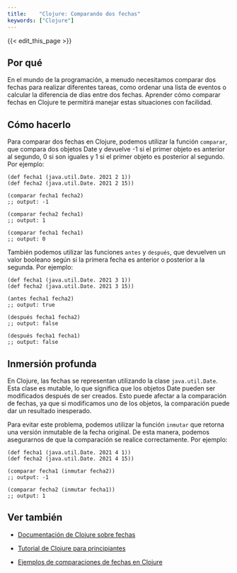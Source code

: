 ```yaml
---
title:    "Clojure: Comparando dos fechas"
keywords: ["Clojure"]
---
```


{{< edit_this_page >}}

## Por qué

En el mundo de la programación, a menudo necesitamos comparar dos fechas para realizar diferentes tareas, como ordenar una lista de eventos o calcular la diferencia de días entre dos fechas. Aprender cómo comparar fechas en Clojure te permitirá manejar estas situaciones con facilidad.

## Cómo hacerlo

Para comparar dos fechas en Clojure, podemos utilizar la función `comparar`, que compara dos objetos Date y devuelve -1 si el primer objeto es anterior al segundo, 0 si son iguales y 1 si el primer objeto es posterior al segundo. Por ejemplo:

```
(def fecha1 (java.util.Date. 2021 2 1))
(def fecha2 (java.util.Date. 2021 2 15))

(comparar fecha1 fecha2)
;; output: -1

(comparar fecha2 fecha1)
;; output: 1

(comparar fecha1 fecha1)
;; output: 0
```

También podemos utilizar las funciones `antes` y `después`, que devuelven un valor booleano según si la primera fecha es anterior o posterior a la segunda. Por ejemplo:

```
(def fecha1 (java.util.Date. 2021 3 1))
(def fecha2 (java.util.Date. 2021 3 15))

(antes fecha1 fecha2)
;; output: true

(después fecha1 fecha2)
;; output: false

(después fecha1 fecha1)
;; output: false
```

## Inmersión profunda

En Clojure, las fechas se representan utilizando la clase `java.util.Date`. Esta clase es mutable, lo que significa que los objetos Date pueden ser modificados después de ser creados. Esto puede afectar a la comparación de fechas, ya que si modificamos uno de los objetos, la comparación puede dar un resultado inesperado.

Para evitar este problema, podemos utilizar la función `inmutar` que retorna una versión inmutable de la fecha original. De esta manera, podemos asegurarnos de que la comparación se realice correctamente. Por ejemplo:

```
(def fecha1 (java.util.Date. 2021 4 1))
(def fecha2 (java.util.Date. 2021 4 15))

(comparar fecha1 (inmutar fecha2))
;; output: -1

(comparar fecha2 (inmutar fecha1))
;; output: 1
```

## Ver también

- [Documentación de Clojure sobre fechas](https://clojuredocs.org/clojure.java-time/compare)

- [Tutorial de Clojure para principiantes](https://www.codingame.com/playgrounds/929/clojure-tutorial-for-beginners/introduction)

- [Ejemplos de comparaciones de fechas en Clojure](https://rosettacode.org/wiki/A_Better_Way_To_Manipulate_Dates#Clojure)